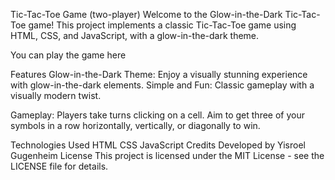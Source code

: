 Tic-Tac-Toe Game (two-player)
Welcome to the Glow-in-the-Dark Tic-Tac-Toe game! This project implements a classic Tic-Tac-Toe game using HTML, CSS, and JavaScript, with a glow-in-the-dark theme.

You can play the game here

Features
Glow-in-the-Dark Theme: Enjoy a visually stunning experience with glow-in-the-dark elements.
Simple and Fun: Classic gameplay with a visually modern twist.

Gameplay:
Players take turns clicking on a cell.
Aim to get three of your symbols in a row horizontally, vertically, or diagonally to win.

Technologies Used
HTML
CSS
JavaScript
Credits
Developed by Yisroel Gugenheim
License
This project is licensed under the MIT License - see the LICENSE file for details.


